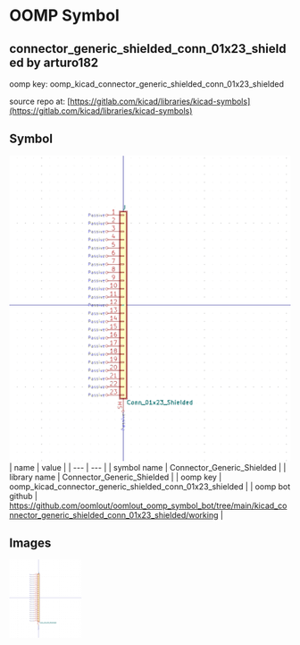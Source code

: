 # OOMP Symbol  
## connector_generic_shielded_conn_01x23_shielded  by arturo182  
  
oomp key: oomp_kicad_connector_generic_shielded_conn_01x23_shielded  
  
source repo at: [https://gitlab.com/kicad/libraries/kicad-symbols](https://gitlab.com/kicad/libraries/kicad-symbols)  
## Symbol  
  
[![working.png](working_600.png)](working.png)  
| name | value | 
| --- | --- | 
| symbol name | Connector_Generic_Shielded | 
| library name | Connector_Generic_Shielded | 
| oomp key | oomp_kicad_connector_generic_shielded_conn_01x23_shielded | 
| oomp bot github | https://github.com/oomlout/oomlout_oomp_symbol_bot/tree/main/kicad_connector_generic_shielded_conn_01x23_shielded/working | 
## Images  
  
[![working.png](working_140.png)](working.png)  
